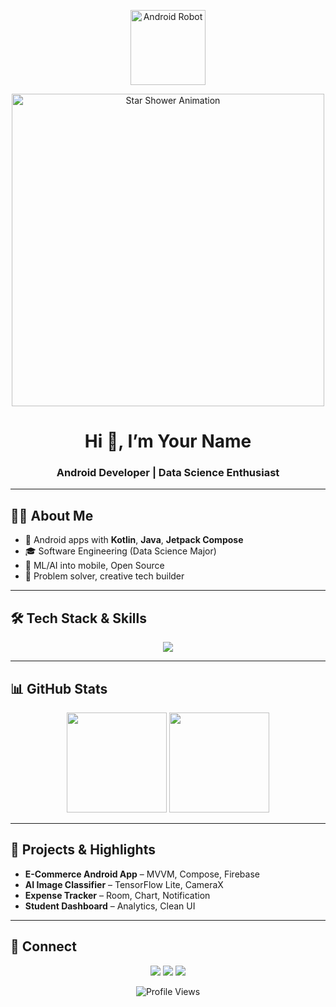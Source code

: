 <!--  Android Robot SVG (Wikimedia Commons — always available) -->
<p align="center">
  <img src="https://upload.wikimedia.org/wikipedia/commons/d/d7/Android_robot.svg" alt="Android Robot" width="120"/>
</p>

<!-- Public Star Shower GIF (Imgur hosted, always available) -->
<p align="center">
  <img src="https://i.imgur.com/PpVn05c.gif" width="500" alt="Star Shower Animation"/>
</p>

<h1 align="center">Hi 👋, I’m Your Name</h1>
<h3 align="center">Android Developer | Data Science Enthusiast</h3>

---

## 👨‍💻 About Me

- 📱 Android apps with **Kotlin**, **Java**, **Jetpack Compose**
- 🎓 Software Engineering (Data Science Major)
- 🤖 ML/AI into mobile, Open Source
- 🚀 Problem solver, creative tech builder

---

## 🛠️ Tech Stack & Skills  
<p align="center">
  <img src="https://skillicons.dev/icons?i=kotlin,java,androidstudio,compose,python,tensorflow,firebase,git,github,sqlite,jupyter,pandas,numpy,linux,vscode,figma,gradle,docker,materialui&theme=dark" />
</p>

---

## 📊 GitHub Stats  
<p align="center">
  <img src="https://github-readme-stats.vercel.app/api?username=YOUR_USERNAME&show_icons=true&theme=tokyonight" height="160"/>
  <img src="https://github-readme-stats.vercel.app/api/top-langs/?username=YOUR_USERNAME&layout=compact&theme=tokyonight" height="160"/>
</p>

---

## 🚀 Projects & Highlights

- **E-Commerce Android App** – MVVM, Compose, Firebase
- **AI Image Classifier** – TensorFlow Lite, CameraX
- **Expense Tracker** – Room, Chart, Notification  
- **Student Dashboard** – Analytics, Clean UI

---

## 🤝 Connect
<p align="center">
  <a href="mailto:your.email@gmail.com"><img src="https://img.shields.io/badge/Gmail-D14836?style=for-the-badge&logo=gmail"/></a>
  <a href="https://linkedin.com/in/YOUR_USERNAME"><img src="https://img.shields.io/badge/LinkedIn-0A66C2?style=for-the-badge&logo=linkedin"/></a>
  <a href="https://twitter.com/YOUR_USERNAME"><img src="https://img.shields.io/badge/Twitter-1DA1F2?style=for-the-badge&logo=twitter"/></a>
</p>

<div align="center">
  <img src="https://komarev.com/ghpvc/?username=YOUR_USERNAME&label=Profile%20views&color=0e75b6&style=flat" alt="Profile Views"/>
</div>
